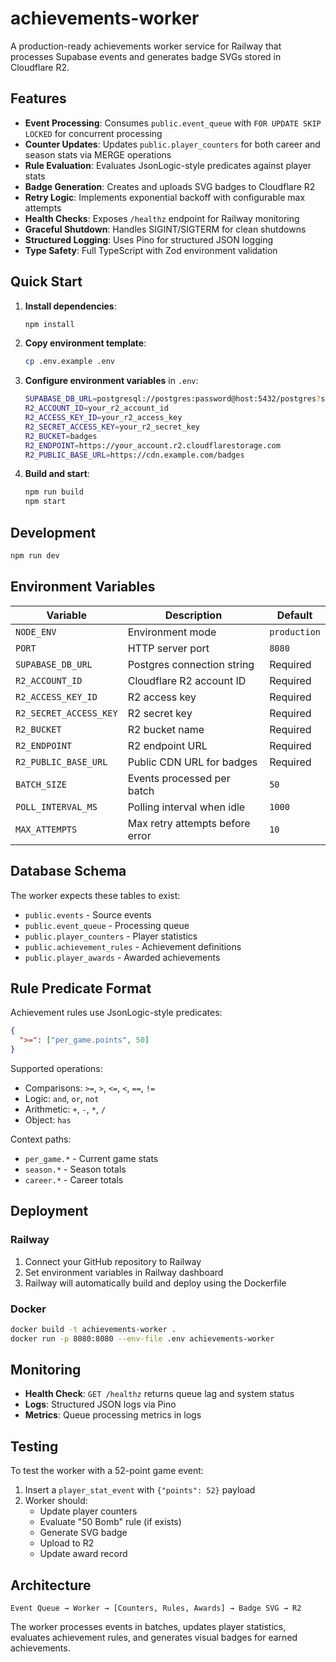 # achievements-worker

A production-ready achievements worker service for Railway that processes Supabase events and generates badge SVGs stored in Cloudflare R2.

## Features

- **Event Processing**: Consumes `public.event_queue` with `FOR UPDATE SKIP LOCKED` for concurrent processing
- **Counter Updates**: Updates `public.player_counters` for both career and season stats via MERGE operations
- **Rule Evaluation**: Evaluates JsonLogic-style predicates against player stats
- **Badge Generation**: Creates and uploads SVG badges to Cloudflare R2
- **Retry Logic**: Implements exponential backoff with configurable max attempts
- **Health Checks**: Exposes `/healthz` endpoint for Railway monitoring
- **Graceful Shutdown**: Handles SIGINT/SIGTERM for clean shutdowns
- **Structured Logging**: Uses Pino for structured JSON logging
- **Type Safety**: Full TypeScript with Zod environment validation

## Quick Start

1. **Install dependencies**:
   ```bash
   npm install
   ```

2. **Copy environment template**:
   ```bash
   cp .env.example .env
   ```

3. **Configure environment variables** in `.env`:
   ```bash
   SUPABASE_DB_URL=postgresql://postgres:password@host:5432/postgres?sslmode=require
   R2_ACCOUNT_ID=your_r2_account_id
   R2_ACCESS_KEY_ID=your_r2_access_key
   R2_SECRET_ACCESS_KEY=your_r2_secret_key
   R2_BUCKET=badges
   R2_ENDPOINT=https://your_account.r2.cloudflarestorage.com
   R2_PUBLIC_BASE_URL=https://cdn.example.com/badges
   ```

4. **Build and start**:
   ```bash
   npm run build
   npm start
   ```

## Development

```bash
npm run dev
```

## Environment Variables

| Variable | Description | Default |
|----------|-------------|---------|
| `NODE_ENV` | Environment mode | `production` |
| `PORT` | HTTP server port | `8080` |
| `SUPABASE_DB_URL` | Postgres connection string | Required |
| `R2_ACCOUNT_ID` | Cloudflare R2 account ID | Required |
| `R2_ACCESS_KEY_ID` | R2 access key | Required |
| `R2_SECRET_ACCESS_KEY` | R2 secret key | Required |
| `R2_BUCKET` | R2 bucket name | Required |
| `R2_ENDPOINT` | R2 endpoint URL | Required |
| `R2_PUBLIC_BASE_URL` | Public CDN URL for badges | Required |
| `BATCH_SIZE` | Events processed per batch | `50` |
| `POLL_INTERVAL_MS` | Polling interval when idle | `1000` |
| `MAX_ATTEMPTS` | Max retry attempts before error | `10` |

## Database Schema

The worker expects these tables to exist:
- `public.events` - Source events
- `public.event_queue` - Processing queue
- `public.player_counters` - Player statistics
- `public.achievement_rules` - Achievement definitions
- `public.player_awards` - Awarded achievements

## Rule Predicate Format

Achievement rules use JsonLogic-style predicates:

```json
{
  ">=": ["per_game.points", 50]
}
```

Supported operations:
- Comparisons: `>=`, `>`, `<=`, `<`, `==`, `!=`
- Logic: `and`, `or`, `not`
- Arithmetic: `+`, `-`, `*`, `/`
- Object: `has`

Context paths:
- `per_game.*` - Current game stats
- `season.*` - Season totals
- `career.*` - Career totals

## Deployment

### Railway

1. Connect your GitHub repository to Railway
2. Set environment variables in Railway dashboard
3. Railway will automatically build and deploy using the Dockerfile

### Docker

```bash
docker build -t achievements-worker .
docker run -p 8080:8080 --env-file .env achievements-worker
```

## Monitoring

- **Health Check**: `GET /healthz` returns queue lag and system status
- **Logs**: Structured JSON logs via Pino
- **Metrics**: Queue processing metrics in logs

## Testing

To test the worker with a 52-point game event:

1. Insert a `player_stat_event` with `{"points": 52}` payload
2. Worker should:
   - Update player counters
   - Evaluate "50 Bomb" rule (if exists)
   - Generate SVG badge
   - Upload to R2
   - Update award record

## Architecture

```
Event Queue → Worker → [Counters, Rules, Awards] → Badge SVG → R2
```

The worker processes events in batches, updates player statistics, evaluates achievement rules, and generates visual badges for earned achievements.

